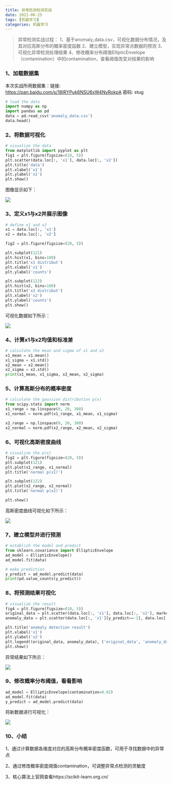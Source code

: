 ```yaml
---
title: 异常检测检测实战
date: 2021-06-25
tags: [机器学习]
categories: 机器学习
---
```


> 异常检测实战过程：
> 1、基于anomaly_data.csv，可视化数据分布情况，及其对应高斯分布的概率密度函数
> 2、建立模型，实现异常点数据的预测
> 3、可视化异常检测处理结果
> 4、修改概率分布阈值EllipticEnvelope（contamination）中的contamination，查看阈值改变对结果的影响

### 1、加载数据集

本次实战所用数据集：链接: https://pan.baidu.com/s/18IRYPuk6NSU6xW4NyRokpA  密码: stug

```python
# load the data
import numpy as np
import pandas as pd
data = pd.read_csv('anomaly_data.csv')
data.head()
```



### 2、将数据可视化

```python
# visualize the data
from matplotlib import pyplot as plt
fig1 = plt.figure(figsize=(10, 5))
plt.scatter(data.loc[:, 'x1'], data.loc[:, 'x2'])
plt.title('data')
plt.xlabel('x1')
plt.ylabel('x1')
plt.show()
```

图像显示如下：

<img src="https://cos-1301609895.cos.ap-nanjing.myqcloud.com/deep-learning/yichangjiance1.png">



### 3、定义x1与x2并展示图像

```python
# define x1 and x2
x1 = data.loc[:, 'x1']
x2 = data.loc[:, 'x2']

fig2 = plt.figure(figsize=(20, 5))

plt.subplot(121)
plt.hist(x1, bins=100)
plt.title('x1 distribut')
plt.xlabel('x1')
plt.ylabel('counts')

plt.subplot(122)
plt.hist(x2, bins=100)
plt.title('x2 distribut')
plt.xlabel('x2')
plt.ylabel('counts')
plt.show()
```

可视化数据如下所示：

<img src="https://cos-1301609895.cos.ap-nanjing.myqcloud.com/deep-learning/yichangjiance2.png">



### 4、计算x1与x2均值和标准差

```python
# calculate the mean and sigma of x1 and x2
x1_mean = x1.mean()
x1_sigma = x1.std()
x2_mean = x2.mean()
x2_sigma = x2.std()
print(x1_mean, x1_sigma, x2_mean, x2_sigma)
```



### 5、计算高斯分布的概率密度

```python
# calculate the gaussion distribution p(x)
from scipy.stats import norm
x1_range = np.linspace(0, 20, 300)
x1_normal = norm.pdf(x1_range, x1_mean, x1_sigma)

x2_range = np.linspace(0, 20, 300)
x2_normal = norm.pdf(x2_range, x2_mean, x2_sigma)
```



### 6、可视化高斯密度曲线

```python
# visualize the p(x)
fig2 = plt.figure(figsize=(20, 5))
plt.subplot(121)
plt.plot(x1_range, x1_normal)
plt.title('normal p(x1)')

plt.subplot(122)
plt.plot(x2_range, x2_normal)
plt.title('normal p(x2)')

plt.show()
```

高斯密度曲线可视化如下所示：

<img src="https://cos-1301609895.cos.ap-nanjing.myqcloud.com/deep-learning/yichangjiance3.png">



### 7、建立模型并进行预测

```python
# establish the model and predict
from sklearn.covariance import EllipticEnvelope
ad_model = EllipticEnvelope()
ad_model.fit(data)

# make prediction
y_predict = ad_model.predict(data)
print(pd.value_counts(y_predict))
```



### 8、将预测结果可视化

```python
# visualize the result
fig4 = plt.figure(figsize=(10, 5))
original_data = plt.scatter(data.loc[:, 'x1'], data.loc[:, 'x2'], marker='x')
anomaly_data = plt.scatter(data.loc[:, 'x1'][y_predict==-1], data.loc[:, 'x2'][y_predict==-1], marker='o', facecolor='none', edgecolor='red', s=150)

plt.title('anomaly detection result')
plt.xlabel('x1')
plt.ylabel('x2')
plt.legend((original_data, anomaly_data), ('original_data', 'anomaly_data'))
plt.show()
```

异常结果如下所示：

<img src="https://cos-1301609895.cos.ap-nanjing.myqcloud.com/deep-learning/yichangjiance5.png">





### 9、修改概率分布阈值，看看影响

```python
ad_model = EllipticEnvelope(contamination=0.02)
ad_model.fit(data)
y_predict = ad_model.predict(data)
```

将新数据进行可视化：

<img src="https://cos-1301609895.cos.ap-nanjing.myqcloud.com/deep-learning/yichangjiance4.png">



### 10、小结

1、通过计算数据各维度对应的高斯分布概率密度函数，可用于寻找数据中的异常点

2、通过修改概率密度阈值contamination，可调整异常点检测的灵敏度

 3、核心算法上官网查看https://scikit-learn.org.cn/

